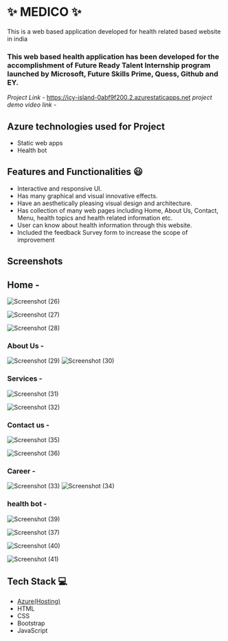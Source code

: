 # ✨ MEDICO ✨

This is a web based application developed for health related based website in india

### This web based health application has been developed for the accomplishment of Future Ready Talent Internship program launched by Microsoft, Future Skills Prime, Quess, Github and EY.


*Project Link* - https://icy-island-0abf9f200.2.azurestaticapps.net
*project demo video link* - 

## Azure technologies used for Project

- Static web apps
- Health bot

## Features and Functionalities 😃

- Interactive and responsive UI.
- Has many graphical and visual innovative effects.
- Have an aesthetically pleasing visual design and architecture.
- Has collection of many web pages including Home, About Us, Contact, Menu, health topics and health related information etc.
- User can know about health information through this website.
- Included the feedback Survey form to increase the scope of improvement 

## Screenshots


## Home -

   
   
   ![Screenshot (26)](https://user-images.githubusercontent.com/118864254/215084226-c315e5b0-7bdb-409c-aa68-ceca7d88bb4c.png)

   
   
   
   ![Screenshot (27)](https://user-images.githubusercontent.com/118864254/215084267-3b754ae8-91d0-41ca-b534-b68b66e93353.png)

![Screenshot (28)](https://user-images.githubusercontent.com/118864254/215084309-1f11187c-0894-48eb-837f-477afecd3a60.png)

### About Us -


![Screenshot (29)](https://user-images.githubusercontent.com/118864254/215084355-4f91361c-a2c7-4d51-9cba-79350006eb06.png)
![Screenshot (30)](https://user-images.githubusercontent.com/118864254/215084376-363f75d6-fbc9-42de-bc33-2d1b6d070af5.png)

### Services -

![Screenshot (31)](https://user-images.githubusercontent.com/118864254/215084400-a79afaad-1e07-4b37-aa66-7cb5257c3a21.png)

![Screenshot (32)](https://user-images.githubusercontent.com/118864254/215084424-5760adbe-6e22-496c-9228-be686be1fcc9.png)

### Contact us -

![Screenshot (35)](https://user-images.githubusercontent.com/118864254/215084520-64d0bc53-157a-4090-badf-90632b633cd8.png)

![Screenshot (36)](https://user-images.githubusercontent.com/118864254/215084563-7c3573bf-aa7f-4996-ae6c-f71c9aa5c7ac.png)


### Career -
![Screenshot (33)](https://user-images.githubusercontent.com/118864254/215084821-52ce2167-13bd-41a6-8551-b9bb32907b52.png)
![Screenshot (34)](https://user-images.githubusercontent.com/118864254/215084857-0e030643-c13b-415a-a968-997262fee898.png)

### health bot -


![Screenshot (39)](https://user-images.githubusercontent.com/118864254/215085041-4fd29796-c833-40af-99c3-d48caab5d2bb.png)

![Screenshot (37)](https://user-images.githubusercontent.com/118864254/215085066-fa89cebf-577c-4ae0-9c82-11fba2439c56.png)




![Screenshot (40)](https://user-images.githubusercontent.com/118864254/215085175-69804ffa-5862-4b30-8f73-4f3920e35f71.png)



![Screenshot (41)](https://user-images.githubusercontent.com/118864254/215085203-3a754cc3-5d7e-4af4-9f95-bf5e7859d28a.png)



## Tech Stack 💻

- [Azure(Hosting)](https://azure.microsoft.com/en-in/features/azure-portal/)
- HTML
- CSS
- Bootstrap
- JavaScript
